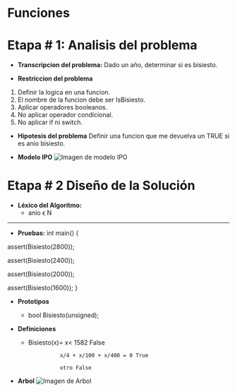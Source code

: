 <!--HEAD -->
# Funciones
# Etapa # 1: Analisis del problema

- **Transcripcion del problema:** Dado un año, determinar si es bisiesto.

- **Restriccion del problema**
 1. Definir la logica en una funcion.
 2. El nombre de la funcion debe ser IsBisiesto.
 3. Aplicar operadores booleanos.
 4. No aplicar operador condicional.
 5. No aplicar if ni switch.

- **Hipotesis del problema**
Definir una funcion que me devuelva un TRUE si es anio bisiesto.

- **Modelo IPO**
![Imagen de modelo IPO](https://user-images.githubusercontent.com/48501354/83956596-2d4ddf80-a836-11ea-9bc4-a2b2b319a829.jpg "Modelo IPO")


# Etapa # 2 Diseño de la Solución
* **Léxico del Algoritmo:**
    * anio ϵ N 
----------------------------------
* **Pruebas:**
int main()
{

assert(Bisiesto(2800));
	
assert(Bisiesto(2400));

assert(Bisiesto(2000));

assert(Bisiesto(1600));
}

* **Prototipos**
    * bool Bisiesto(unsigned);

* **Definiciones**
    *  Bisiesto(x)=  x< 1582 False

                     x/4 + x/100 + x/400 = 0 True
                     
                     otro False

* **Arbol**
![Imagen de Arbol](https://user-images.githubusercontent.com/48501354/84184487-d299cb00-aa63-11ea-902a-2578808856f4.jpg "Arbol")

